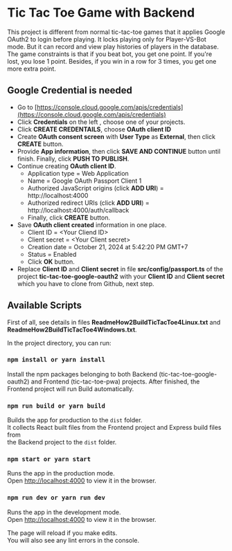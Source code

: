 # Tic Tac Toe Game with Backend
This project is different from normal tic-tac-toe games that it applies Google OAuth2 to login before playing.
It locks playing only for Player-VS-Bot mode. But it can record and view play histories of players in the database. 
The game constraints is that if you beat bot, you get one point. If you're lost, you lose 1 point.
Besides, if you win in a row for 3 times, you get one more extra point.

## Google Credential is needed
- Go to [https://console.cloud.google.com/apis/credentials](https://console.cloud.google.com/apis/credentials)
- Click **Credentials** on the left , choose one of your projects.
- Click **CREATE CREDENTAILS**, choose **OAuth client ID**
- Create **OAuth consent screen** with **User Type** as **External**, then click **CREATE** button.
- Provide **App information**, then click **SAVE AND CONTINUE** button until finish. Finally, click **PUSH TO PUBLISH**.
- Continue creating **OAuth client ID**.
    - Application type = Web Application
    - Name = Google OAuth Passport Client 1
    - Authorized JavaScript origins (click **ADD URI**) = http://localhost:4000
    - Authorized redirect URIs (click **ADD URI**) = http://localhost:4000/auth/callback
    - Finally, click **CREATE** button.
- Save **OAuth client created** information in one place.
    - Client ID = \<Your Cliend ID\>
    - Client secret = \<Your Client secret\>
    - Creation date = October 21, 2024 at 5:42:20 PM GMT+7
    - Status = Enabled
    - Click **OK** button.
- Replace **Client ID**  and **Client secret** in file **src/config/passport.ts**  of the project **tic-tac-toe-google-oauth2** 
with your **Client ID** and **Client secret** which you have to clone from Github, next step.
  
## Available Scripts

First of all, see details in files **ReadmeHow2BuildTicTacToe4Linux.txt** and **ReadmeHow2BuildTicTacToe4Windows.txt**.

In the project directory, you can run: 

### `npm install or yarn install`
Install the npm packages belonging to both Backend (tic-tac-toe-google-oauth2) 
and Frontend (tic-tac-toe-pwa) projects.
After finished, the Frontend project will run Build automatically.

### `npm run build or yarn build`

Builds the app for production to the `dist` folder.\
It collects React built files from the Frontend project and Express build files from  
the Backend project to the `dist` folder.

### `npm start or yarn start`

Runs the app in the production mode.\
Open [http://localhost:4000](http://localhost:4000) to view it in the browser.

### `npm run dev or yarn run dev`

Runs the app in the development mode.\
Open [http://localhost:4000](http://localhost:4000) to view it in the browser.

The page will reload if you make edits.\
You will also see any lint errors in the console.